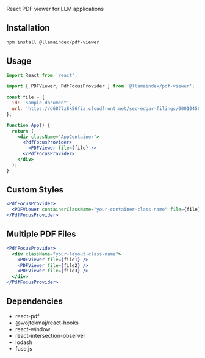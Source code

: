 React PDF viewer for LLM applications

## Installation

```bash
npm install @llamaindex/pdf-viewer
```

## Usage

```jsx
import React from 'react';

import { PDFViewer, PdfFocusProvider } from '@llamaindex/pdf-viewer';

const file = {
  id: 'sample-document',
  url: 'https://d687lz8k56fia.cloudfront.net/sec-edgar-filings/0001045810/10-Q/0001045810-22-000147/filing-details.pdf',
};

function App() {
  return (
    <div className="AppContainer">
      <PdfFocusProvider>
        <PDFViewer file={file} />
      </PdfFocusProvider>
    </div>
  );
}
```

## Custom Styles

```jsx
<PdfFocusProvider>
  <PDFViewer containerClassName="your-container-class-name" file={file} />
</PdfFocusProvider>
```

## Multiple PDF Files

```jsx
<PdfFocusProvider>
  <div className="your-layout-class-name">
    <PDFViewer file={file1} />
    <PDFViewer file={file2} />
    <PDFViewer file={file3} />
  </div>
</PdfFocusProvider>
```

## Dependencies

- react-pdf
- @wojtekmaj/react-hooks
- react-window
- react-intersection-observer
- lodash
- fuse.js
